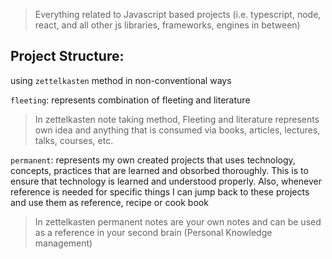 > Everything related to Javascript based projects (i.e. typescript, node, react, and all other js libraries, frameworks, engines in between)

## Project Structure:

using `zettelkasten` method in non-conventional ways

`fleeting`: represents combination of fleeting and literature

> In zettelkasten note taking method, Fleeting and literature represents own idea and anything that is consumed via books, articles, lectures, talks, courses, etc.

`permanent`: represents my own created projects that uses technology, concepts, practices that are learned and obsorbed thoroughly. This is to ensure that technology is learned and understood properly. Also, whenever reference is needed for specific things I can jump back to these projects and use them as reference, recipe or cook book

> In zettelkasten permanent notes are your own notes and can be used as a reference in your second brain (Personal Knowledge management)
